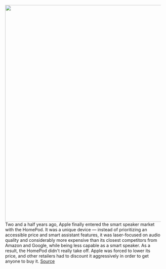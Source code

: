 <img src='https://cdn.vox-cdn.com/thumbor/b1bPAKIzMgEHD5e0IAUW5WbaxAE=/0x0:2040x1360/1200x675/filters:focal(883x748:1209x1074)/cdn.vox-cdn.com/uploads/chorus_image/image/67776992/dseifert_201107_4281_0002.0.0.jpg' width='700px' /><br/>
Two and a half years ago, Apple finally entered the smart speaker market with the HomePod. It was a unique device — instead of prioritizing an accessible price and smart assistant features, it was laser-focused on audio quality and considerably more expensive than its closest competitors from Amazon and Google, while being less capable as a smart speaker. As a result, the HomePod didn't really take off. Apple was forced to lower its price, and other retailers had to discount it aggressively in order to get anyone to buy it.
<a href='https://www.theverge.com/21561589/apple-homepod-mini-review'> Source <a/>